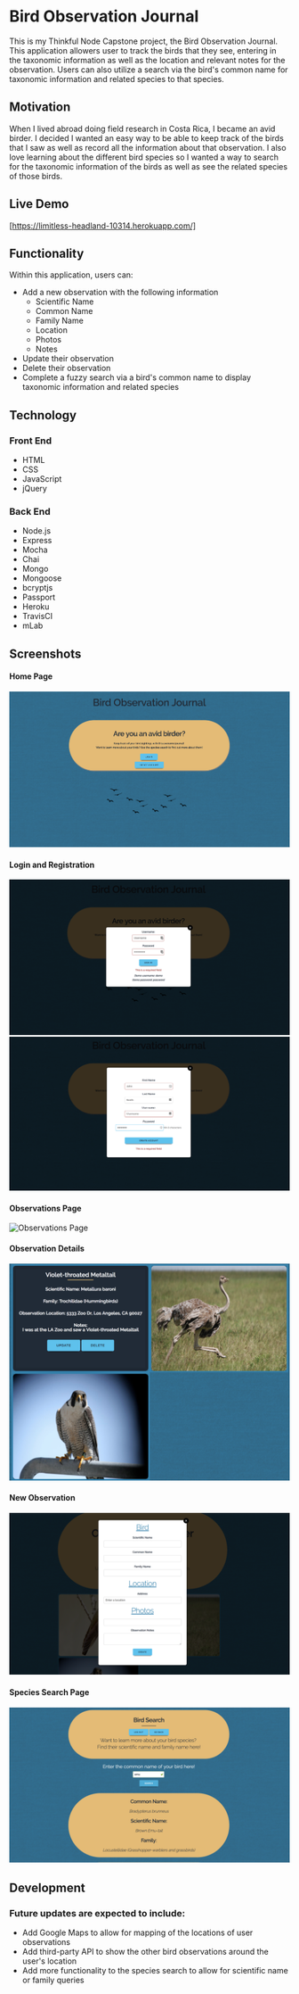 # Bird Observation Journal
This is my Thinkful Node Capstone project, the Bird Observation Journal. 
This application allowers user to track the birds that they see, entering in the taxonomic information as well as 
the location and relevant notes for the observation. 
Users can also utilize a search via the bird's common name for taxonomic information and related species to that species.


## Motivation
When I lived abroad doing field research in Costa Rica, I became an avid birder. 
I decided I wanted an easy way to be able to keep track of the birds that I saw as well as record all the 
information about that observation. I also love learning about the different bird species so I wanted a way
to search for the taxonomic information of the birds as well as see the related species of those birds.

## Live Demo
[https://limitless-headland-10314.herokuapp.com/]

## Functionality
Within this application, users can:
* Add a new observation with the following information
  *  Scientific Name
  *  Common Name
  *  Family Name
  *  Location
  *  Photos
  *  Notes
* Update their observation
* Delete their observation
* Complete a fuzzy search via a bird's common name to display taxonomic information and related species 

## Technology
### Front End
* HTML
* CSS
* JavaScript
* jQuery

### Back End
* Node.js
* Express
* Mocha
* Chai
* Mongo
* Mongoose
* bcryptjs
* Passport
* Heroku
* TravisCI
* mLab

## Screenshots
#### Home Page
![Home Page](https://github.com/arisimon/bird-app-v2/blob/master/public/images/home-page.png)
#### Login and Registration
![Login Modal](https://github.com/arisimon/bird-app-v2/blob/master/public/images/login.png)
![New User Registration Modal](https://github.com/arisimon/bird-app-v2/blob/master/public/images/register.png)

#### Observations Page
![Observations Page](https://github.com/arisimon/bird-app-v2/blob/master/public/images/observation.png)

#### Observation Details
![Observation Details](https://github.com/arisimon/bird-app-v2/blob/master/public/images/observation-detail.png)

#### New Observation
![New Observation Modal](https://github.com/arisimon/bird-app-v2/blob/master/public/images/new-observation.png)

#### Species Search Page
![Species Search](https://github.com/arisimon/bird-app-v2/blob/master/public/images/species.png)


## Development
### Future updates are expected to include:
* Add Google Maps to allow for mapping of the locations of user observations
* Add third-party API to show the other bird observations around the user's location
* Add more functionality to the species search to allow for scientific name or family queries
